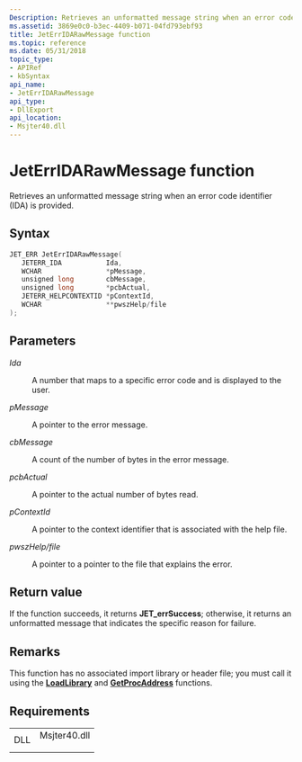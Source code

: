 ```yaml
---
Description: Retrieves an unformatted message string when an error code identifier (IDA) is provided.
ms.assetid: 3869e0c0-b3ec-4409-b071-04fd793ebf93
title: JetErrIDARawMessage function
ms.topic: reference
ms.date: 05/31/2018
topic_type: 
- APIRef
- kbSyntax
api_name: 
- JetErrIDARawMessage
api_type: 
- DllExport
api_location: 
- Msjter40.dll
---
```


# JetErrIDARawMessage function

Retrieves an unformatted message string when an error code identifier (IDA) is provided.

## Syntax


```C++
JET_ERR JetErrIDARawMessage(
   JETERR_IDA           Ida,
   WCHAR                *pMessage,
   unsigned long        cbMessage,
   unsigned long        *pcbActual,
   JETERR_HELPCONTEXTID *pContextId,
   WCHAR                **pwszHelp/file
);
```



## Parameters

<dl> <dt>

*Ida* 
</dt> <dd>

A number that maps to a specific error code and is displayed to the user.

</dd> <dt>

*pMessage* 
</dt> <dd>

A pointer to the error message.

</dd> <dt>

*cbMessage* 
</dt> <dd>

A count of the number of bytes in the error message.

</dd> <dt>

*pcbActual* 
</dt> <dd>

A pointer to the actual number of bytes read.

</dd> <dt>

*pContextId* 
</dt> <dd>

A pointer to the context identifier that is associated with the help file.

</dd> <dt>

*pwszHelp/file* 
</dt> <dd>

A pointer to a pointer to the file that explains the error.

</dd> </dl>

## Return value

If the function succeeds, it returns **JET\_errSuccess**; otherwise, it returns an unformatted message that indicates the specific reason for failure.

## Remarks

This function has no associated import library or header file; you must call it using the [**LoadLibrary**](https://msdn.microsoft.com/en-us/library/ms684175(v=VS.85).aspx) and [**GetProcAddress**](https://msdn.microsoft.com/en-us/library/ms683212(v=VS.85).aspx) functions.

## Requirements



|                |                                                                                         |
|----------------|-----------------------------------------------------------------------------------------|
| DLL<br/> | <dl> <dt>Msjter40.dll</dt> </dl> |



 

 





